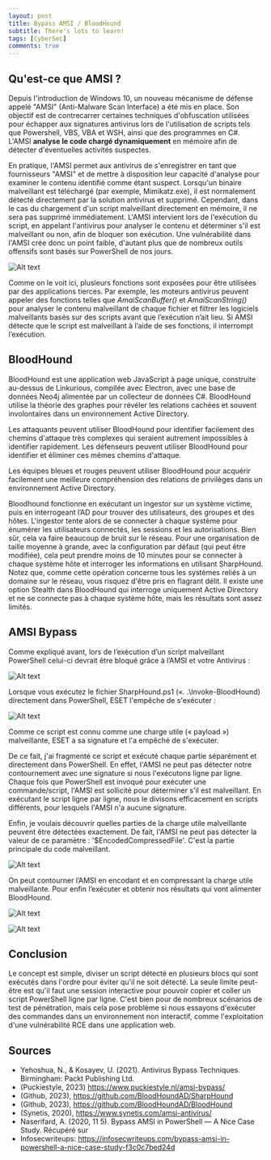 ```yaml
---
layout: post
title: Bypass AMSI / BloodHound
subtitle: There's lots to learn!
tags: [CyberSec]
comments: true
---
```


## Qu'est-ce que AMSI ?

Depuis l'introduction de Windows 10, un nouveau mécanisme de défense appelé
"AMSI" (Anti-Malware Scan Interface) a été mis en place. Son objectif est de
contrecarrer certaines techniques d'obfuscation utilisées pour échapper aux signatures
antivirus lors de l'utilisation de scripts tels que Powershell, VBS, VBA et WSH, ainsi
que des programmes en C#. L'AMSI **analyse le code chargé dynamiquement** en
mémoire afin de détecter d'éventuelles activités suspectes.<br/>

En pratique, l'AMSI permet aux antivirus de s'enregistrer en tant que fournisseurs
"AMSI" et de mettre à disposition leur capacité d'analyse pour examiner le contenu
identifié comme étant suspect. Lorsqu'un binaire malveillant est téléchargé (par
exemple, Mimikatz.exe), il est normalement détecté directement par la solution
antivirus et supprimé. Cependant, dans le cas du chargement d'un script malveillant
directement en mémoire, il ne sera pas supprimé immédiatement. L'AMSI intervient
lors de l'exécution du script, en appelant l'antivirus pour analyser le contenu et
déterminer s'il est malveillant ou non, afin de bloquer son exécution.
Une vulnérabilité dans l'AMSI crée donc un point faible, d'autant plus que de
nombreux outils offensifs sont basés sur PowerShell de nos jours.

![Alt text](https://rfc6592.github.io/assets/img/amsi.png)

Comme on le voit ici, plusieurs fonctions sont exposées pour être utilisées par des
applications tierces. Par exemple, les moteurs antivirus peuvent appeler des fonctions
telles que *AmaiScanBuffer()* et *AmaiScanString()* pour analyser le contenu
malveillant de chaque fichier et filtrer les logiciels malveillants basés sur des scripts
avant que l’exécution n’ait lieu. Si AMSI détecte que le script est malveillant à l’aide de
ses fonctions, il interrompt l’exécution.

## BloodHound

BloodHound est une application web JavaScript à page unique, construite au-dessus
de Linkurious, compilée avec Electron, avec une base de données Neo4j alimentée
par un collecteur de données C#. BloodHound utilise la théorie des graphes pour
révéler les relations cachées et souvent involontaires dans un environnement Active
Directory.<br/>

Les attaquants peuvent utiliser BloodHound pour identifier facilement des
chemins d'attaque très complexes qui seraient autrement impossibles à identifier
rapidement. Les défenseurs peuvent utiliser BloodHound pour identifier et éliminer
ces mêmes chemins d'attaque.<br/>

Les équipes bleues et rouges peuvent utiliser BloodHound pour acquérir facilement
une meilleure compréhension des relations de privilèges dans un environnement
Active Directory.<br/>

Bloodhound fonctionne en exécutant un ingestor sur un système victime, puis en
interrogeant l’AD pour trouver des utilisateurs, des groupes et des hôtes. L'ingestor
tente alors de se connecter à chaque système pour énumérer les utilisateurs connectés,
les sessions et les autorisations. Bien sûr, cela va faire beaucoup de bruit sur le réseau.
Pour une organisation de taille moyenne à grande, avec la configuration par défaut (qui
peut être modifiée), cela peut prendre moins de 10 minutes pour se connecter à chaque
système hôte et interroger les informations en utilisant SharpHound. Notez que,
comme cette opération concerne tous les systèmes reliés à un domaine sur le réseau,
vous risquez d'être pris en flagrant délit. Il existe une option Stealth dans BloodHound
qui interroge uniquement Active Directory et ne se connecte pas à chaque système
hôte, mais les résultats sont assez limités.

## AMSI Bypass

Comme expliqué avant, lors de l’exécution d’un script malveillant PowerShell celui-ci
devrait être bloqué grâce à l’AMSI et votre Antivirus :<br/>

![Alt text](https://rfc6592.github.io/assets/img/scriptpowershellexec.png)

Lorsque vous exécutez le fichier SharpHound.ps1 («. .\Invoke-BloodHound)
directement dans PowerShell, ESET l'empêche de s'exécuter :

![Alt text](https://rfc6592.github.io/assets/img/scriptexec.PNG)

Comme ce script est connu comme une charge utile (« payload ») malveillante, ESET a sa signature et l'a empêché de s'exécuter.<br/>

De ce fait, j'ai fragmenté ce script et exécuté chaque partie séparément et directement dans PowerShell. En effet, l'AMSI ne peut pas détecter notre contournement avec une signature si nous l'exécutons ligne par ligne. Chaque fois que PowerShell est invoqué pour exécuter une commande/script, l'AMSI est sollicité pour déterminer s'il est malveillant. En exécutant le script ligne par ligne, nous le divisons efficacement en scripts différents, pour lesquels l'AMSI n'a aucune signature.<br/>

Enfin, je voulais découvrir quelles parties de la charge utile malveillante peuvent être détectées exactement. De fait, l'AMSI ne peut pas détecter la valeur de ce paramètre :
'$EncodedCompressedFile'. C'est la partie principale du code malveillant.

![Alt text](https://rfc6592.github.io/assets/img/sharphoundcode.png)

On peut contourner l’AMSI en encodant et en compressant la charge utile malveillante.
Pour enfin l’exécuter et obtenir nos résultats qui vont alimenter BloodHound.

![Alt text](https://rfc6592.github.io/assets/img/mappagebloodhound.png)

![Alt text](https://rfc6592.github.io/assets/img/mappageblound.PNG)

## Conclusion

Le concept est simple, diviser un script détecté en plusieurs blocs qui sont exécutés dans l'ordre pour éviter qu'il ne soit détecté. La seule limite peut-être est qu'il faut une session interactive pour pouvoir copier et coller un script PowerShell ligne par ligne. C'est bien pour de nombreux scénarios de test de pénétration, mais cela pose problème si nous essayons d'exécuter des commandes dans un environnement non interactif, comme l'exploitation d'une vulnérabilité RCE dans une application web.



## Sources

* Yehoshua, N., & Kosayev, U. (2021). Antivirus Bypass Techniques. Birmingham: Packt Publishing Ltd.
* (Puckiestyle, 2023) https://www.puckiestyle.nl/amsi-bypass/
* (Github, 2023), https://github.com/BloodHoundAD/SharpHound
* (Github, 2023), https://github.com/BloodHoundAD/BloodHound
* (Synetis, 2020), https://www.synetis.com/amsi-antivirus/
* Naserifard, A. (2020, 11 5). Bypass AMSI in PowerShell — A Nice Case Study. Récupéré sur
* Infosecwriteups: https://infosecwriteups.com/bypass-amsi-in-powershell-a-nice-case-study-f3c0c7bed24d
